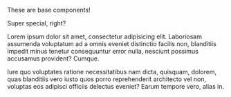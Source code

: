 These are base components!

Super special, right?

Lorem ipsum dolor sit amet, consectetur adipisicing elit. Laboriosam assumenda voluptatum ad a omnis eveniet distinctio facilis non, blanditiis impedit minus tenetur consequuntur error nulla, nesciunt possimus accusamus provident? Cumque.

Iure quo voluptates ratione necessitatibus nam dicta, quisquam, dolorem, quas blanditiis vero iusto quos porro reprehenderit architecto vel non, voluptas eos adipisci officiis delectus eveniet? Earum tempore vero, alias in.

